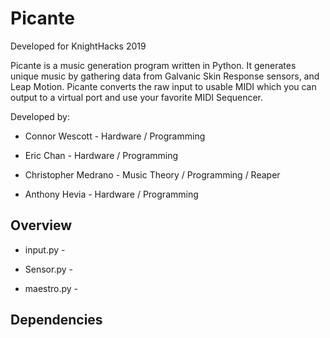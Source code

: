 # Picante
Developed for KnightHacks 2019

Picante is a music generation program written in Python. It generates unique music by gathering data from Galvanic Skin Response sensors, and Leap Motion. Picante converts the raw input to usable MIDI which you can output to a virtual port and use your favorite MIDI Sequencer.

Developed by:

* Connor Wescott - Hardware / Programming

* Eric Chan - Hardware / Programming

* Christopher Medrano - Music Theory / Programming / Reaper

* Anthony Hevia - Hardware / Programming



## Overview

* input.py -

* Sensor.py -

* maestro.py - 



## Dependencies 
